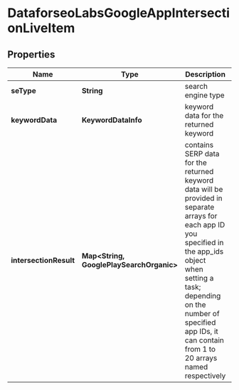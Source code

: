 # DataforseoLabsGoogleAppIntersectionLiveItem


## Properties

| Name | Type | Description | Notes |
|------------ | ------------- | ------------- | -------------|
**seType** | **String** | search engine type |[optional]|
**keywordData** | **KeywordDataInfo** | keyword data for the returned keyword |[optional]|
**intersectionResult** | **Map<String, GooglePlaySearchOrganic>** | contains SERP data for the returned keyword<br>data will be provided in separate arrays for each app ID you specified in the app_ids object when setting a task;<br>depending on the number of specified app IDs, it can contain from 1 to 20 arrays named respectively |[optional]|